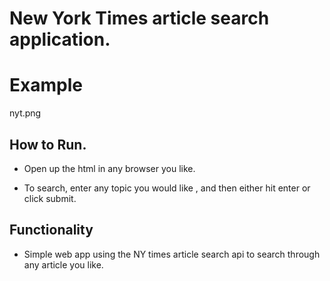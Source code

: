 # New York Times article search application.

# Example 

nyt.png 

## How to Run.

* Open up the html in any browser you like.

* To search, enter any topic you would like , and then either hit enter or click submit.


## Functionality

* Simple web app using the NY times article search api to search through any article you like.
